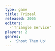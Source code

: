 ```yaml
---
type: game
title: Trizeal
released: 2005
editors: 
  -'Triangle Service'
players: 2
genres:
  - 'Shoot Them Up'
---
```

